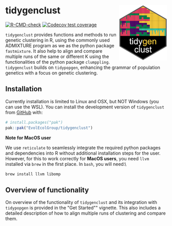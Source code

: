 # tidygenclust <img src="./man/figures/logo.png" align="right" width="150"/>

<!-- badges: start -->

[![R-CMD-check](https://github.com/EvolEcolGroup/tidygenclust/actions/workflows/R-CMD-check.yaml/badge.svg)](https://github.com/EvolEcolGroup/tidygenclust/actions/workflows/R-CMD-check.yaml)
[![Codecov test
coverage](https://codecov.io/gh/EvolEcolGroup/tidygenclust/graph/badge.svg)](https://app.codecov.io/gh/EvolEcolGroup/tidygenclust)

<!-- badges: end -->

`tidygenclust` provides functions and methods to run genetic clustering
in R, using the commonly used ADMIXTURE program as we as the python
package `fastmixture`. It also help to align and compare multiple runs
of the same or different K using the functionalities of the python
package `clumppling`. `tidygenclust` builds on `tidypopgen`, enhancing
the grammar of population genetics with a focus on genetic clustering.

## Installation

Currently installation is limited to Linux and OSX, but NOT Windows (you
can use the WSL). You can install the development version of
`tidygenclust` from [GitHub](https://github.com/) with:

``` r
# install.packages("pak")
pak::pak("EvolEcolGroup/tidygenclust")
```

**Note for MacOS user**

We use `reticulate` to seamlessly integrate the required python packages
and dependencies
into R without additional installation steps for the user. 
However, for this to work correctly for **MacOS users**, you need 
`llvm` installed via `brew` in the first place. In `bash`, you will need:\

``` bash
brew install llvm libomp
```

## Overview of functionality

On overview of the functionality of `tidygenclust` and its integration
with `tidypopgen` is provided in the "Get Started"" vignette. This also
includes a detailed description of how to align multiple runs of
clustering and compare them.
